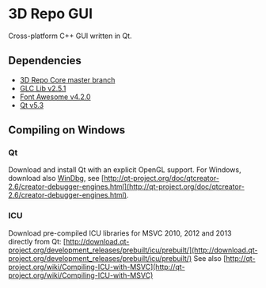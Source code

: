 3D Repo GUI
=========

Cross-platform C++ GUI written in Qt.

## Dependencies

- [3D Repo Core master branch](https://github.com/3drepo/3drepocore)
- [GLC Lib v2.5.1](https://github.com/laumaya/GLC_lib/tree/Version_2_5_1)
- [Font Awesome v4.2.0](https://github.com/FortAwesome/Font-Awesome/tree/v4.2.0)
- [Qt v5.3](https://qt.gitorious.org/qt)

## Compiling on Windows

### Qt

Download and install Qt with an explicit OpenGL support.
For Windows, download also [WinDbg](http://msdn.microsoft.com/en-us/windows/hardware/hh852365), see [http://qt-project.org/doc/qtcreator-2.6/creator-debugger-engines.html](http://qt-project.org/doc/qtcreator-2.6/creator-debugger-engines.html).

### ICU

Download pre-compiled ICU libraries for MSVC 2010, 2012 and 2013 directly from Qt: [http://download.qt-project.org/development_releases/prebuilt/icu/prebuilt/](http://download.qt-project.org/development_releases/prebuilt/icu/prebuilt/)
See also [http://qt-project.org/wiki/Compiling-ICU-with-MSVC](http://qt-project.org/wiki/Compiling-ICU-with-MSVC)
